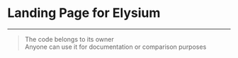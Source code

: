 # Landing Page for Elysium

<hr>

> The code belongs to its owner  
> Anyone can use it for documentation or comparison purposes
